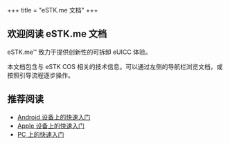 +++
title = "eSTK.me 文档"
+++

## 欢迎阅读 eSTK.me 文档

eSTK.me™ 致力于提供创新性的可拆卸 eUICC 体验。

本文档包含与 eSTK COS 相关的技术信息。可以通过左侧的导航栏浏览文档，或按照引导流程逐步操作。

## 推荐阅读

- [Android 设备上的快速入门](/manual/quickstart/android)
- [Apple 设备上的快速入门](/manual/quickstart/apple)
- [PC 上的快速入门](/manual/quickstart/pc)
